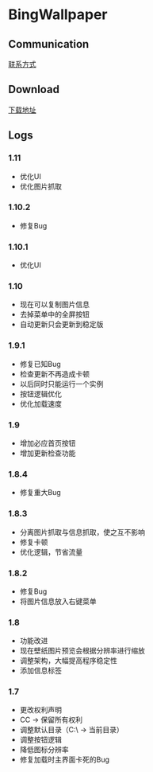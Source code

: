 # BingWallpaper
## Communication 
[联系方式](http://eaglexiang.xyz/about/) 
## Download
[下载地址](http://bybz.tech/) 
## Logs 
### 1.11 
* 优化UI 
* 优化图片抓取 

### 1.10.2 
* 修复Bug 

### 1.10.1 
* 优化UI 

### 1.10 
* 现在可以复制图片信息 
* 去掉菜单中的全屏按钮 
* 自动更新只会更新到稳定版 

### 1.9.1 
* 修复已知Bug 
* 检查更新不再造成卡顿 
* 以后同时只能运行一个实例 
* 按钮逻辑优化 
* 优化加载速度 

### 1.9 
* 增加必应首页按钮 
* 增加更新检查功能 

### 1.8.4 
* 修复重大Bug 

### 1.8.3
* 分离图片抓取与信息抓取，使之互不影响
* 修复卡顿
* 优化逻辑，节省流量

### 1.8.2
* 修复Bug
* 将图片信息放入右键菜单

### 1.8
* 功能改进
* 现在壁纸图片预览会根据分辨率进行缩放
* 调整架构，大幅提高程序稳定性
* 添加信息标签

### 1.7 
* 更改权利声明
* CC → 保留所有权利
* 调整默认目录（C:\ → 当前目录）
* 调整按钮逻辑
* 降低图标分辨率
* 修复加载时主界面卡死的Bug






